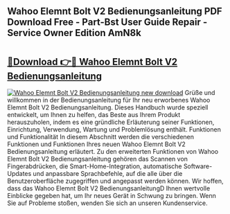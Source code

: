 ## Wahoo Elemnt Bolt V2 Bedienungsanleitung PDF Download Free - Part-Bst User Guide Repair - Service Owner Edition AmN8k

# <h2><a href="http://df1no3i.blite.top/?on=Wahoo+Elemnt+Bolt+V2+Bedienungsanleitung">🔗Download 👉🔴 Wahoo Elemnt Bolt V2 Bedienungsanleitung</a></h2>

[![Wahoo Elemnt Bolt V2 Bedienungsanleitung new download](https://i.imgur.com/lujVjoI.png)](http://df1no3i.blite.top/?on=Wahoo+Elemnt+Bolt+V2+Bedienungsanleitung)
Grüße und willkommen in der Bedienungsanleitung für Ihr neu erworbenes Wahoo Elemnt Bolt V2 Bedienungsanleitung. Dieses Handbuch wurde speziell entwickelt, um Ihnen zu helfen, das Beste aus Ihrem Produkt herauszuholen, indem es eine gründliche Erläuterung seiner Funktionen, Einrichtung, Verwendung, Wartung und Problemlösung enthält. Funktionen und Funktionalität In diesem Abschnitt werden die verschiedenen Funktionen und Funktionen Ihres neuen Wahoo Elemnt Bolt V2 Bedienungsanleitung erläutert. Zu den erweiterten Funktionen von Wahoo Elemnt Bolt V2 Bedienungsanleitung gehören das Scannen von Fingerabdrücken, die Smart-Home-Integration, automatische Software-Updates und anpassbare Sprachbefehle, auf die alle über die Benutzeroberfläche zugegriffen und angepasst werden können. Wir hoffen, dass das Wahoo Elemnt Bolt V2 BedienungsanleitungD Ihnen wertvolle Einblicke gegeben hat, um Ihr neues Gerät in Schwung zu bringen. Wenn Sie auf Probleme stoßen, wenden Sie sich an unseren Kundenservice.
